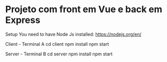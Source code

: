 # Projeto com front em Vue e back em Express

Setup
You need to have Node Js installed: https://nodejs.org/en/

Client - Terminal A
cd client
npm install
npm start

Server - Terminal B
cd server
npm install
npm start
